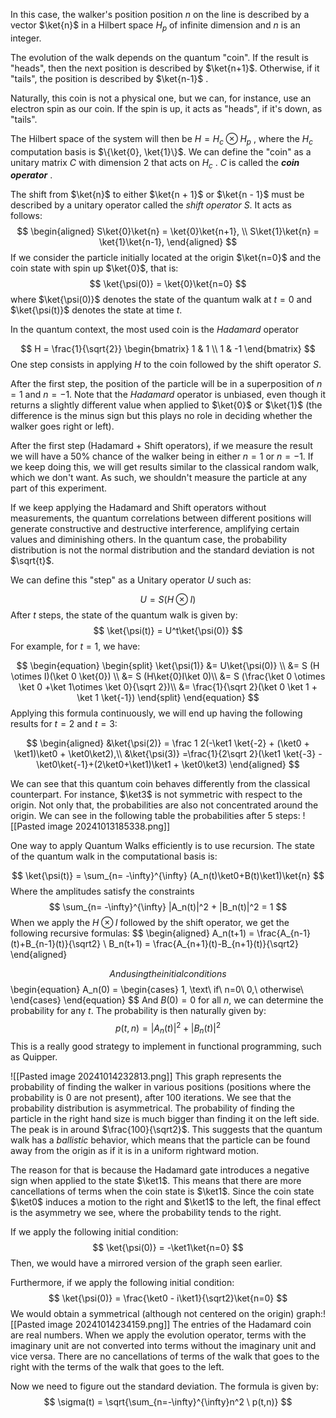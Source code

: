  
In this case, the walker's position position $n$ on the line is described by a vector $\ket{n}$ in a Hilbert space $H_p$ of infinite dimension and $n$ is an integer.

The evolution of the walk depends on the quantum "coin". If the result is "heads", then the next position is described by $\ket{n+1}$. Otherwise, if it "tails", the position is described by $\ket{n-1}$ .

Naturally, this coin is not a physical one, but we can, for instance, use an electron spin as our coin. If the spin is up, it acts as "heads", if it's down, as "tails".

The Hilbert space of the system will then be $H=H_c \otimes H_p$ , where the $H_c$ computation basis is $\{\ket{0}, \ket{1}\}$. We can define the "coin" as a unitary matrix $C$ with dimension 2 that acts on $H_c$ . $C$ is called the ***coin operator*** .

The shift from $\ket{n}$ to either $\ket{n + 1}$ or $\ket{n - 1}$ must be described by a unitary operator called the *shift operator* $S$. It acts as follows:
$$
\begin{aligned}
S\ket{0}\ket{n} = \ket{0}\ket{n+1}, \\
S\ket{1}\ket{n} = \ket{1}\ket{n-1},
\end{aligned}
$$
If we consider the particle initially located at the origin $\ket{n=0}$ and the coin state with spin up $\ket{0}$, that is:
$$
\ket{\psi(0)} = \ket{0}\ket{n=0}
$$
where $\ket{\psi(0)}$ denotes the state of  the quantum walk at $t=0$ and $\ket{\psi(t)}$ denotes the state at time $t$.

In the quantum context, the most used coin is the *Hadamard* operator

$$
H = \frac{1}{\sqrt{2}}
\begin{bmatrix}
1 & 1 \\
1 & -1
\end{bmatrix}
$$
One step consists in applying $H$ to the coin followed by the shift operator $S$.

After the first step, the position of the particle will be in a superposition of $n=1$ and $n=-1$. Note that the *Hadamard* operator is unbiased, even though it returns a slightly different value when applied to $\ket{0}$ or $\ket{1}$ (the difference is the minus sign but this plays no role in deciding whether the walker goes right or left).

After the first step (Hadamard + Shift operators), if we measure the result we will have a 50% chance of the walker being in either $n=1$ or $n=-1$. If we keep doing this, we will get results similar to the classical random walk, which we don't want. As such, we shouldn't measure the particle at any part of this experiment. 

If we keep applying the Hadamard and Shift operators without measurements, the quantum correlations between different positions will generate constructive and destructive interference, amplifying certain values and diminishing others. In the quantum case, the probability distribution  is not the normal distribution and the standard deviation is not $\sqrt{t}$.

We can define this "step" as a Unitary operator $U$ such as:

$$
U = S(H \otimes I)
$$
After $t$ steps, the state of the quantum walk is given by:
$$
\ket{\psi(t)} = U^t\ket{\psi(0)}
$$
For example, for $t=1$, we have:

$$
\begin{equation}
\begin{split}
\ket{\psi(1)} &= U\ket{\psi(0)} \\ 
&= S (H \otimes I)(\ket 0 \ket{0}) \\
&= S (H\ket{0}I\ket 0)\\
&= S (\frac{\ket 0 \otimes \ket 0 +\ket 1\otimes  \ket 0}{\sqrt 2})\\
&= \frac{1}{\sqrt 2}(\ket 0 \ket 1 + \ket 1 \ket{-1})
\end{split}
\end{equation}
$$
Applying this formula continuously, we will end up having the following results for $t=2$ and $t=3$:

$$
\begin{aligned}
&\ket{\psi(2)} = \frac 1 2(-\ket1 \ket{-2} + (\ket0 + \ket1)\ket0 + \ket0\ket2),\\
&\ket{\psi(3)} =\frac{1}{2\sqrt 2}(\ket1 \ket{-3} - \ket0\ket{-1}+(2\ket0+\ket1)\ket1 + \ket0\ket3)
\end{aligned}
$$

We can see that this quantum coin behaves differently from the classical counterpart. For instance, $\ket3$ is not symmetric with respect to the origin. Not only that, the probabilities are also not concentrated around the origin. We can see in the following table the probabilities after 5 steps:
![[Pasted image 20241013185338.png]]


One way to apply Quantum Walks efficiently is to use recursion. The state of the quantum walk in the computational basis is:

$$
\ket{\psi(t)} = \sum_{n= -\infty}^{\infty} (A_n(t)\ket0+B(t)\ket1)\ket{n}
$$
Where the amplitudes satisfy the constraints
$$
 \sum_{n= -\infty}^{\infty} |A_n(t)|^2 + |B_n(t)|^2 = 1
$$
When we apply the $H \otimes I$ followed by the shift operator, we get the following recursive formulas:
$$
\begin{aligned}
	A_n(t+1) = \frac{A_{n-1}(t)+B_{n-1}(t)}{\sqrt2} \\
	B_n(t+1) = \frac{A_{n+1}(t)-B_{n+1}(t)}{\sqrt2}
\end{aligned}

$$
And using the initial conditions
$$
\begin{equation}
A_n(0) =
\begin{cases}
      1, \text\ if\ n=0\\
      0,\ otherwise\\
\end{cases} 
\end{equation}
$$
And $B(0) = 0$ for all $n$, we can determine the probability for any $t$. The probability is then naturally given by:
$$
p(t,n) = |A_n(t)|^2 + |B_n(t)|^2
$$
This is a really good strategy to implement in functional programming, such as Quipper.

![[Pasted image 20241014232813.png]]
This graph represents the probability of finding the walker in various positions (positions where the probability is 0 are not present), after 100 iterations.
We see that the probability distribution is asymmetrical. The probability of finding the particle in the right hand size is much bigger than finding it on the left side. The peak is in around $\frac{100}{\sqrt2}$. This suggests that the quantum walk has a *ballistic* behavior, which means that the particle can be found away from the origin as if it is in a uniform rightward motion.

The reason for that is because the Hadamard gate introduces a negative sign when applied to the state $\ket1$. This means that there are more cancellations of terms when the coin state is $\ket1$. Since the coin state $\ket0$ induces a motion to the right and $\ket1$ to the left, the final effect is the asymmetry we see, where the probability tends to the right.

If we apply the following initial condition:
$$
\ket{\psi(0)} = -\ket1\ket{n=0}
$$
Then, we would have a mirrored version of the graph seen earlier.

Furthermore, if we apply the following initial condition:
$$
\ket{\psi(0)} = \frac{\ket0 - i\ket1}{\sqrt2}\ket{n=0}
$$
We would obtain a symmetrical (although not centered on the origin)  graph:![[Pasted image 20241014234159.png]]
The entries of the Hadamard coin are real numbers. When we apply the evolution operator, terms with the imaginary unit are not converted into terms without the imaginary unit and vice versa. There are no cancellations of terms of the walk that goes to the right with the terms of the walk that goes to the left.

Now we need to figure out the standard deviation. The formula is given by:
$$
		\sigma(t) = \sqrt{\sum_{n=-\infty}^{\infty}n^2 \ p(t,n)}
$$